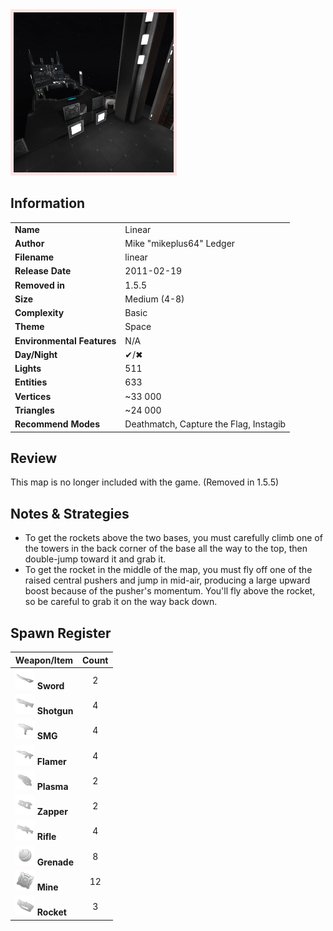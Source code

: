 <img style='border:5px solid #ffe0e0e0' src="../images/maps/linear.png" width="256px" />

## Information

|                            |                                        |
|----------------------------|----------------------------------------|
| **Name**                   | Linear                                 |
| **Author**                 | Mike "mikeplus64" Ledger               |
| **Filename**               | linear                                 |
| **Release Date**           | 2011-02-19                             |
| **Removed in**             | 1.5.5                                  |
| **Size**                   | Medium (4-8)                           |
| **Complexity**             | Basic                                  |
| **Theme**                  | Space                                  |
| **Environmental Features** | N/A                                    |
| **Day/Night**              | ✔/✖                                    |
| **Lights**                 | 511                                    |
| **Entities**               | 633                                    |
| **Vertices**               | ~33 000                                |
| **Triangles**              | ~24 000                                |
| **Recommend Modes**        | Deathmatch, Capture the Flag, Instagib |

## Review

This map is no longer included with the game. (Removed in 1.5.5)

## Notes & Strategies

- To get the rockets above the two bases, you must carefully climb one of the towers in the back corner of the base all the way to the top, then double-jump toward it and grab it.
- To get the rocket in the middle of the map, you must fly off one of the raised central pushers and jump in mid-air, producing a large upward boost because of the pusher's momentum. You'll fly above the rocket, so be careful to grab it on the way back down.

## Spawn Register

| Weapon/Item                                                         | Count |
|---------------------------------------------------------------------|:-----:|
| <img src="../images/weapons/sword.png" width="32px"/> **Sword**     |   2   |
| <img src="../images/weapons/shotgun.png" width="32px"/> **Shotgun** |   4   |
| <img src="../images/weapons/smg.png" width="32px"/> **SMG**         |   4   |
| <img src="../images/weapons/flamer.png" width="32px"/> **Flamer**   |   4   |
| <img src="../images/weapons/plasma.png" width="32px"/> **Plasma**   |   2   |
| <img src="../images/weapons/zapper.png" width="32px"/> **Zapper**   |   2   |
| <img src="../images/weapons/rifle.png" width="32px"/> **Rifle**     |   4   |
| <img src="../images/weapons/grenade.png" width="32px"/> **Grenade** |   8   |
| <img src="../images/weapons/mine.png" width="32px"/> **Mine**       |  12   |
| <img src="../images/weapons/rocket.png" width="32px"/> **Rocket**   |   3   |
